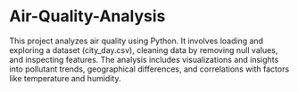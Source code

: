# Air-Quality-Analysis
This project analyzes air quality using Python. It involves loading and exploring a dataset (city_day.csv), cleaning data by removing null values, and inspecting features. The analysis includes visualizations and insights into pollutant trends, geographical differences, and correlations with factors like temperature and humidity.
